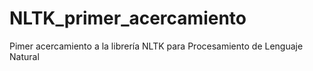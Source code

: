 # NLTK_primer_acercamiento
Pimer acercamiento a la librería NLTK para Procesamiento de Lenguaje Natural

